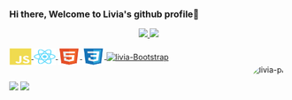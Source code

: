 ### Hi there, Welcome to Livia's github profile👋

<div align="center">
  <a href="https://github.com/lihqrn">
  <img height="150em" src="https://github-readme-stats.vercel.app/api?username=lihqrn&show_icons=true&theme=vision-friendly-dark&include_all_commits=true&count_private=true"/>
  <img height="150em" src="https://github-readme-stats.vercel.app/api/top-langs/?username=lihqrn&layout=compact&langs_count=7&theme=vision-friendly-dark"/>
    </div>
  
  <div style="display: inline_block"><br>
 <img align="center" alt="livia-Js" height="30" width="40" src="https://raw.githubusercontent.com/devicons/devicon/master/icons/javascript/javascript-plain.svg">
  <img align="center" alt="livia-React" height="30" width="40" src="https://raw.githubusercontent.com/devicons/devicon/master/icons/react/react-original.svg">
  <img align="center" alt="livia-HTML" height="30" width="40" src="https://raw.githubusercontent.com/devicons/devicon/master/icons/html5/html5-original.svg">
  <img align="center" alt="livia-CSS" height="30" width="40" src="https://raw.githubusercontent.com/devicons/devicon/master/icons/css3/css3-original.svg">
  <img align="center" alt="livia-Bootstrap" height="30" width="40" src="https://cdn.jsdelivr.net/gh/devicons/devicon/icons/bootstrap/bootstrap-original.svg">
</div>
<img align="right" alt="livia-pic" height="150" style="border-radius:50px;" src="https://media.tenor.com/AlUkiGkR2j8AAAAM/new-game-ahagon-umiko-programming.gif">

  ##
<div>
 <a href="https://instagram.com/lih.qrn" target="_blank"><img src="https://img.shields.io/badge/-Instagram-%23E4405F?style=for-the-badge&logo=instagram&logoColor=white" target="_blank"></a>
  <a href="https://www.linkedin.com/in/l%C3%ADvia-quirino-24018a227/" target="_blank"><img src="https://img.shields.io/badge/-LinkedIn-%230077B5?style=for-the-badge&logo=linkedin&logoColor=white" target="_blank"></a> 
</div>

